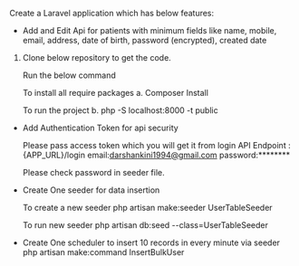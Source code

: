 Create a Laravel application which has below features:
- Add and Edit Api for patients with minimum fields like name, mobile, email, address, date of birth, password (encrypted), created date

1. Clone below repository to get the code.

   Run the below command
   
   To install all require packages
   a. Composer Install

   To run the project
   b. php -S localhost:8000 -t public


- Add Authentication Token for api security 

  Please pass access token which you will get it from login API
  Endpoint : {APP_URL}/login
  email:darshankini1994@gmail.com
  password:********

  Please check password in seeder file.

- Create One seeder for data insertion 
  
  To create a new seeder
  php artisan make:seeder UserTableSeeder

  To run new seeder
  php artisan db:seed --class=UserTableSeeder 
  

- Create One scheduler to insert 10 records in every minute via seeder
  php artisan make:command InsertBulkUser 
